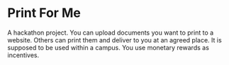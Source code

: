Print For Me
============

A hackathon project. You can upload documents you want to print to a website. Others can print them and deliver to you at an agreed place. It is supposed to be used within a campus. You use monetary rewards as incentives.
